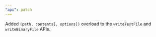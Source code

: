 ```yaml
---
"api": patch
---
```


Added `(path, contents[, options])` overload to the `writeTextFile` and `writeBinaryFile` APIs.
